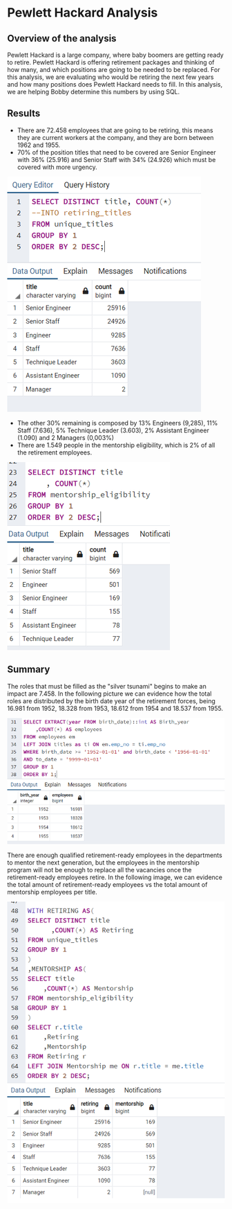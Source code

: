 # Pewlett Hackard Analysis

## Overview of the analysis

Pewlett Hackard is a large company, where baby boomers are getting ready to retire. Pewlett Hackard is offering retirement packages and thinking of how many, and which positions are going to be needed to be replaced.
For this analysis, we are evaluating who would be retiring the next few years and how many positions does Pewlett Hackard needs to fill.
In this analysis, we are helping Bobby determine this numbers by using SQL.

## Results
- There are 72.458 employees that are going to be retiring, this means they are current workers at the company, and they are born between 1962 and 1955.
- 70% of the position titles that need to be covered are Senior Engineer with 36% (25.916) and Senior Staff with 34% (24.926) which must be covered with more urgency.

![Results2](https://github.com/kplazascp/Pewlett-Hackard-Analysis/blob/main/Retiring_Titles.PNG)

- The other 30% remaining is composed by 13% Engineers (9,285), 11% Staff (7.636), 5% Technique Leader (3.603), 2% Assistant Engineer (1.090) and 2 Managers (0,003%)
- There are 1.549 people in the mentorship eligibility, which is 2% of all the retirement employees.

![Results3](https://github.com/kplazascp/Pewlett-Hackard-Analysis/blob/main/mentorship.PNG)

## Summary
The roles that must be filled as the "silver tsunami" begins to make an impact are 7.458. 
In the following picture we can evidence how the total roles are distributed by the birth date year of the retirement forces, being 16.981 from 1952, 18.328 from 1953, 18.612 from 1954 and 18.537 from 1955.

![Summary1](https://github.com/kplazascp/Pewlett-Hackard-Analysis/blob/main/retirement_per_year_.PNG)

There are enough qualified retirement-ready employees in the departments to mentor the next generation, but the employees in the mentorship program will not be enough to replace all the vacancies once the retirement-ready employees retire.
In the following image, we can evidence the total amount of retirement-ready employees vs the total amount of mentorship employees per title.

![Summary2](https://github.com/kplazascp/Pewlett-Hackard-Analysis/blob/main/Retiring_vs_Mentorship.PNG)
